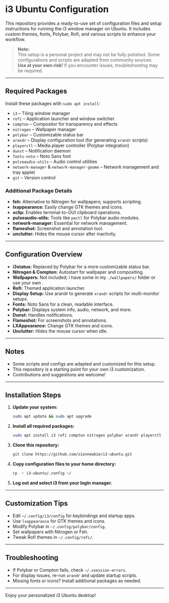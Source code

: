 # i3 Ubuntu Configuration

This repository provides a ready-to-use set of configuration files and setup instructions for running the i3 window manager on Ubuntu. It includes custom themes, fonts, Polybar, Rofi, and various scripts to enhance your workflow.

> **Note:**  
> This setup is a personal project and may not be fully polished. Some configurations and scripts are adapted from community sources.  
> **Use at your own risk!** If you encounter issues, troubleshooting may be required.

---

## Required Packages

Install these packages with `sudo apt install`:

- `i3` – Tiling window manager
- `rofi` – Application launcher and window switcher
- `compton` – Compositor for transparency and effects
- `nitrogen` – Wallpaper manager
- `polybar` – Customizable status bar
- `arandr` – Display configuration tool (for generating `xrandr` scripts)
- `playerctl` – Media player controller (Polybar integration)
- `dunst` – Notification daemon
- `fonts-noto` – Noto Sans font
- `pulseaudio-utils` – Audio control utilities
- `network-manager` & `network-manager-gnome` – Network management and tray applet
- `git` – Version control

### Additional Package Details

- **feh:** Alternative to Nitrogen for wallpapers; supports scripting.
- **lxappearance:** Easily change GTK themes and icons.
- **xclip:** Enables terminal-to-GUI clipboard operations.
- **pulseaudio-utils:** Tools like `pactl` for Polybar audio modules.
- **network-manager:** Essential for network management.
- **flameshot:** Screenshot and annotation tool.
- **unclutter:** Hides the mouse cursor after inactivity.

---

## Configuration Overview

- **i3status:** Replaced by Polybar for a more customizable status bar.
- **Nitrogen & Compton:** Autostart for wallpaper and compositing.
- **Wallpapers:** Not included; i have some in my `./wallpapers/` folder or use your own .
- **Rofi:** Themed application launcher.
- **Display Setup:** Use arandr to generate `xrandr` scripts for multi-monitor setups.
- **Fonts:** Noto Sans for a clean, readable interface.
- **Polybar:** Displays system info, audio, network, and more.
- **Dunst:** Handles notifications.
- **Flameshot:** For screenshots and annotations.
- **LXAppearance:** Change GTK themes and icons.
- **Unclutter:** Hides the mouse cursor when idle.

---

## Notes

- Some scripts and configs are adapted and customized for this setup.
- This repository is a starting point for your own i3 customization.
- Contributions and suggestions are welcome!

---

## Installation Steps

1. **Update your system:**

   ```sh
   sudo apt update && sudo apt upgrade
   ```

2. **Install all required packages:**

   ```sh
   sudo apt install i3 rofi compton nitrogen polybar arandr playerctl dunst fonts-noto feh lxappearance xclip pulseaudio-utils network-manager network-manager-gnome flameshot git unclutter
   ```

3. **Clone this repository:**

   ```sh
   git clone https://github.com/zionnewbie/i3-ubuntu.git
   ```

4. **Copy configuration files to your home directory:**

   ```sh
   cp -r i3-ubuntu/.config ~/
   ```

5. **Log out and select i3 from your login manager.**

---

## Customization Tips

- Edit `~/.config/i3/config` for keybindings and startup apps.
- Use `lxappearance` for GTK themes and icons.
- Modify Polybar in `~/.config/polybar/config`.
- Set wallpapers with Nitrogen or Feh.
- Tweak Rofi themes in `~/.config/rofi/`.

---

## Troubleshooting

- If Polybar or Compton fails, check `~/.xsession-errors`.
- For display issues, re-run `arandr` and update startup scripts.
- Missing fonts or icons? Install additional packages as needed.

---

Enjoy your personalized i3 Ubuntu desktop!
